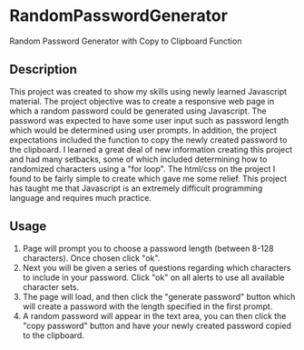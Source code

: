 # RandomPasswordGenerator
Random Password Generator with Copy to Clipboard Function

## Description 

This project was created to show my skills using newly learned Javascript material. The project objective was to create a responsive web page in which a random password could be generated using Javascript. The password was expected to have some user input such as password length which would be determined using user prompts. In addition, the project expectations included the function to copy the newly created password to the clipboard. I learned a great deal of new information creating this project and had many setbacks, some of which included determining how to randomized characters using a "for loop". The html/css on the project I found to be fairly simple to create which gave me some relief. This project has taught me that Javascript is an extremely difficult programming language and requires much practice.

## Usage

1) Page will prompt you to choose a password length (between 8-128 characters). Once chosen click "ok".
2) Next you will be given a series of questions regarding which characters to include in your password. Click "ok" on all alerts to use all available character sets.
3) The page will load, and then click the "generate password" button which will create a password with the length specified in the first prompt.
4) A random password will appear in the text area, you can then click the "copy password" button and have your newly created password copied to the clipboard.


